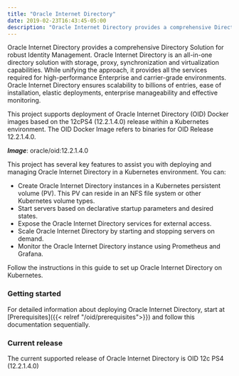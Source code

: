 ```yaml
---
title: "Oracle Internet Directory"
date: 2019-02-23T16:43:45-05:00
description: "Oracle Internet Directory provides a comprehensive Directory Solution for robust Identity Management"
---
```


Oracle Internet Directory provides a comprehensive Directory Solution for robust Identity Management.
Oracle Internet Directory is an all-in-one directory solution with storage, proxy, synchronization and virtualization capabilities. While unifying the approach, it provides all the services required for high-performance Enterprise and carrier-grade environments. Oracle Internet Directory ensures scalability to billions of entries, ease of installation, elastic deployments, enterprise manageability and effective monitoring.

This project supports deployment of Oracle Internet Directory (OID) Docker images based on the 12cPS4 (12.2.1.4.0) release within a Kubernetes environment. The OID Docker Image refers to binaries for OID Release 12.2.1.4.0.

***Image***: oracle/oid:12.2.1.4.0

This project has several key features to assist you with deploying and managing Oracle Internet Directory in a Kubernetes environment. You can:

* Create Oracle Internet Directory instances in a Kubernetes persistent volume (PV). This PV can reside in an NFS file system or other Kubernetes volume types.
* Start servers based on declarative startup parameters and desired states.
* Expose the Oracle Internet Directory services for external access.
* Scale Oracle Internet Directory by starting and stopping servers on demand.
* Monitor the Oracle Internet Directory instance using Prometheus and Grafana.

Follow the instructions in this guide to set up Oracle Internet Directory on Kubernetes.

### Getting started

For detailed information about deploying Oracle Internet Directory, start at [Prerequisites]({{< relref "/oid/prerequisites">}}) and follow this documentation sequentially.

### Current release

The current supported release of Oracle Internet Directory is OID 12c PS4 (12.2.1.4.0)
